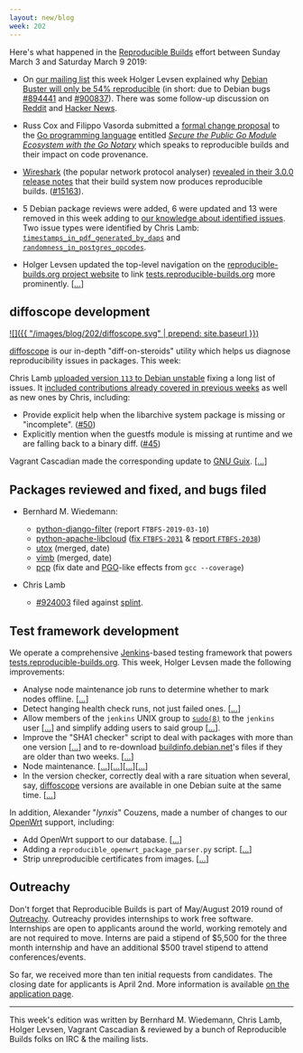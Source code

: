 ```yaml
---
layout: new/blog
week: 202
---
```


Here's what happened in the [Reproducible Builds](https://reproducible-builds.org) effort between Sunday March 3 and Saturday March 9 2019:

* On [our mailing list](https://lists.reproducible-builds.org/pipermail/rb-general/) this week Holger Levsen explained why [Debian Buster will only be 54% reproducible](https://lists.reproducible-builds.org/pipermail/rb-general/2019-March/001492.html) (in short: due to Debian bugs [#894441](https://bugs.debian.org/894441) and [#900837](https://bugs.debian.org/900837)). There was some follow-up discussion on [Reddit](https://www.reddit.com/r/linux/comments/axxkov/debian_buster_will_only_be_54_reproducible_while/) and [Hacker News](https://news.ycombinator.com/item?id=19310638).

* Russ Cox and Filippo Vasorda submitted a [formal change proposal](https://go.googlesource.com/proposal/) to the [Go programming language](https://golang.org/) entitled [*Secure the Public Go Module Ecosystem with the Go Notary*](https://go.googlesource.com/proposal/+/master/design/25530-notary.md) which speaks to reproducible builds and their impact on code provenance.

* [Wireshark](https://www.wireshark.org/) (the popular network protocol analyser) [revealed in their 3.0.0 release notes](https://www.wireshark.org/docs/relnotes/wireshark-3.0.0.html) that their build system now produces reproducible builds.&nbsp;([#15163](https://bugs.wireshark.org/bugzilla/show_bug.cgi?id=15163)).

* 5 Debian package reviews were added, 6 were updated and 13 were removed in this week adding to [our knowledge about identified issues](https://tests.reproducible-builds.org/debian/index_issues.html). Two issue types were identified by Chris Lamb: [`timestamps_in_pdf_generated_by_daps`](https://salsa.debian.org/reproducible-builds/reproducible-notes/commit/f4953e97) and [`randomness_in_postgres_opcodes`](https://salsa.debian.org/reproducible-builds/reproducible-notes/commit/dd1186d4).

* Holger Levsen updated the top-level navigation on the [reproducible-builds.org project website](https://reproducible-builds.org) to link [tests.reproducible-builds.org](https://tests.reproducible-builds.org) more prominently.&nbsp;[[...](https://salsa.debian.org/reproducible-builds/reproducible-website/commit/58291d3)]

## diffoscope development

[![]({{ "/images/blog/202/diffoscope.svg" | prepend: site.baseurl }})](https://diffoscope.org)

[diffoscope](https://diffoscope.org/) is our in-depth "diff-on-steroids" utility which helps us diagnose reproducibility issues in packages. This week:

Chris Lamb [uploaded version `113` to Debian unstable](https://tracker.debian.org/news/1033884/accepted-diffoscope-113-source-all-into-unstable/) fixing a long list of issues. It [included contributions already covered in previous weeks](https://salsa.debian.org/reproducible-builds/diffoscope/commits/113) as well as new ones by Chris, including:

* Provide explicit help when the libarchive system package is missing or "incomplete". ([#50](https://salsa.debian.org/reproducible-builds/issues/50))
* Explicitly mention when the guestfs module is missing at runtime and we are falling back to a binary diff. ([#45](https://salsa.debian.org/reproducible-builds/diffoscope/issues/45))

Vagrant Cascadian made the corresponding update to [GNU Guix](https://www.gnu.org/software/guix/).&nbsp;[[...](https://git.savannah.gnu.org/cgit/guix.git/commit/?id=11599cff1e0335797deab8f48d1fe8741d7eeb11)]

## Packages reviewed and fixed, and bugs filed

* Bernhard M. Wiedemann:
    * [python-django-filter](https://github.com/carltongibson/django-filter/issues/1050) (report `FTBFS-2019-03-10`)
    * [python-apache-libcloud](https://github.com/apache/libcloud) ([fix `FTBFS-2031`](https://github.com/apache/libcloud/pull/1279) & [report `FTBFS-2038`](https://issues.apache.org/jira/browse/LIBCLOUD-1038))
    * [utox](https://github.com/uTox/uTox/pull/1334) (merged, date)
    * [vimb](https://github.com/fanglingsu/vimb/pull/542) (merged, date)
    * [pcp](https://build.opensuse.org/request/show/682435) (fix date and [PGO](https://en.wikipedia.org/wiki/Profile-guided_optimization)-like effects from `gcc --coverage`)

* Chris Lamb
    * [#924003](https://bugs.debian.org/924003) filed against [splint](https://tracker.debian.org/pkg/splint).

## Test framework development

We operate a comprehensive [Jenkins](https://jenkins.io/)-based testing framework that powers [tests.reproducible-builds.org](https://tests.reproducible-builds.org). This week, Holger Levsen made the following improvements:

* Analyse node maintenance job runs to determine whether to mark nodes offline.&nbsp;[[...](https://salsa.debian.org/qa/jenkins.debian.net/commit/0276c1f9)]
* Detect hanging health check runs, not just failed ones.&nbsp;[[...](https://salsa.debian.org/qa/jenkins.debian.net/commit/b9941d09)]
* Allow members of the `jenkins` UNIX group to [`sudo(8)`](https://en.wikipedia.org/wiki/Sudo) to the `jenkins` user&nbsp;[[...](https://salsa.debian.org/qa/jenkins.debian.net/commit/71d44a9f)] and simplify adding users to said group&nbsp;[[...](https://salsa.debian.org/qa/jenkins.debian.net/commit/b7131499)].
* Improve the "SHA1 checker" script to deal with packages with more than one version&nbsp;[[...](https://salsa.debian.org/qa/jenkins.debian.net/commit/05db9170)] and to re-download [buildinfo.debian.net](https://buildinfo.debian.net/)'s files if they are older than two weeks.&nbsp;[[...](https://salsa.debian.org/qa/jenkins.debian.net/commit/5740acdc)]
* Node maintenance.&nbsp;[[...](https://salsa.debian.org/qa/jenkins.debian.net/commit/db541e4e)][[...](https://salsa.debian.org/qa/jenkins.debian.net/commit/28cb883b)][[...](https://salsa.debian.org/qa/jenkins.debian.net/commit/37544eb9)][[...](https://salsa.debian.org/qa/jenkins.debian.net/commit/23ae81fb)]
* In the version checker, correctly deal with a rare situation when several, say, [diffoscope](https://diffoscope.org) versions are available in one Debian suite at the same time. [[...](https://salsa.debian.org/qa/jenkins.debian.net/commit/f9a5c2c8)]

In addition, Alexander "*lynxis*" Couzens, made a number of changes to our [OpenWrt](https://en.wikipedia.org/wiki/OpenWrt) support, including:

* Add OpenWrt support to our database.&nbsp;[[...](https://salsa.debian.org/qa/jenkins.debian.net/commit/b556fbf7)]
* Adding a `reproducible_openwrt_package_parser.py` script.&nbsp;[[...](https://salsa.debian.org/qa/jenkins.debian.net/commit/02dd59fd)]
* Strip unreproducible certificates from images. [[...](https://salsa.debian.org/qa/jenkins.debian.net/commit/74fc1f1d)]

## Outreachy

Don't forget that Reproducible Builds is part of May/August 2019 round of [Outreachy](https://www.outreachy.org/). Outreachy provides internships to work free software. Internships are open to applicants around the world, working remotely and are not required to move. Interns are paid a stipend of $5,500 for the three month internship and have an additional $500 travel stipend to attend conferences/events.

So far, we received more than ten initial requests from candidates. The closing date for applicants is April 2nd. More information is available [on the application page](https://www.outreachy.org/may-2019-august-2019-outreachy-internships/communities/debian/).


---

This week's edition was written by Bernhard M. Wiedemann, Chris Lamb, Holger Levsen, Vagrant Cascadian & reviewed by a bunch of Reproducible Builds folks on IRC & the mailing lists.
